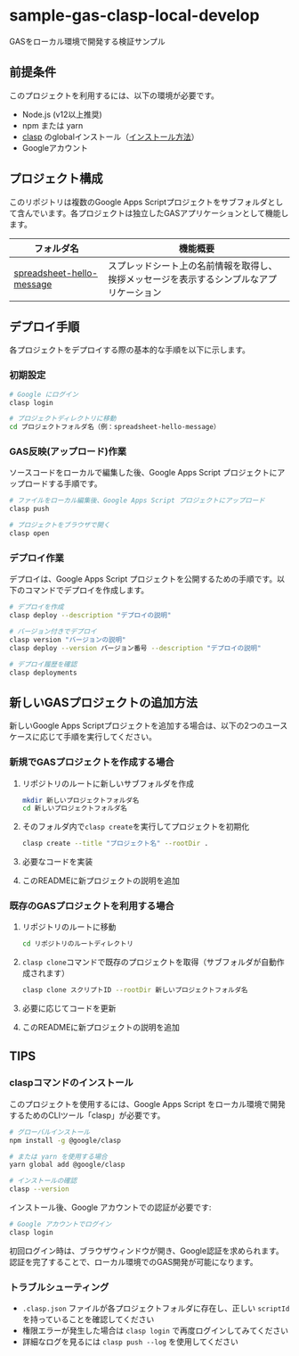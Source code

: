 # sample-gas-clasp-local-develop

GASをローカル環境で開発する検証サンプル

## 前提条件

このプロジェクトを利用するには、以下の環境が必要です。

- Node.js (v12以上推奨)
- npm または yarn
- [clasp](https://github.com/google/clasp) のglobalインストール（[インストール方法](#claspコマンドのインストール)）
- Googleアカウント

## プロジェクト構成

このリポジトリは複数のGoogle Apps Scriptプロジェクトをサブフォルダとして含んでいます。各プロジェクトは独立したGASアプリケーションとして機能します。

|                             フォルダ名                             |                                         機能概要                                         |
| ------------------------------------------------------------------ | ---------------------------------------------------------------------------------------- |
| [spreadsheet-hello-message](./spreadsheet-hello-message/README.md) | スプレッドシート上の名前情報を取得し、挨拶メッセージを表示するシンプルなアプリケーション |

## デプロイ手順

各プロジェクトをデプロイする際の基本的な手順を以下に示します。

### 初期設定

```bash
# Google にログイン
clasp login

# プロジェクトディレクトリに移動
cd プロジェクトフォルダ名（例：spreadsheet-hello-message）
```

### GAS反映(アップロード)作業

ソースコードをローカルで編集した後、Google Apps Script プロジェクトにアップロードする手順です。

```bash
# ファイルをローカル編集後、Google Apps Script プロジェクトにアップロード
clasp push

# プロジェクトをブラウザで開く
clasp open
```

### デプロイ作業

デプロイは、Google Apps Script プロジェクトを公開するための手順です。以下のコマンドでデプロイを作成します。

```bash
# デプロイを作成
clasp deploy --description "デプロイの説明"

# バージョン付きでデプロイ
clasp version "バージョンの説明"
clasp deploy --version バージョン番号 --description "デプロイの説明"

# デプロイ履歴を確認
clasp deployments
```

## 新しいGASプロジェクトの追加方法

新しいGoogle Apps Scriptプロジェクトを追加する場合は、以下の2つのユースケースに応じて手順を実行してください。

### 新規でGASプロジェクトを作成する場合

1. リポジトリのルートに新しいサブフォルダを作成
   ```bash
   mkdir 新しいプロジェクトフォルダ名
   cd 新しいプロジェクトフォルダ名
   ```

2. そのフォルダ内で`clasp create`を実行してプロジェクトを初期化
   ```bash
   clasp create --title "プロジェクト名" --rootDir .
   ```

3. 必要なコードを実装

4. このREADMEに新プロジェクトの説明を追加

### 既存のGASプロジェクトを利用する場合

1. リポジトリのルートに移動
   ```bash
   cd リポジトリのルートディレクトリ
   ```

2. `clasp clone`コマンドで既存のプロジェクトを取得（サブフォルダが自動作成されます）
   ```bash
   clasp clone スクリプトID --rootDir 新しいプロジェクトフォルダ名
   ```

3. 必要に応じてコードを更新

4. このREADMEに新プロジェクトの説明を追加

## TIPS

### claspコマンドのインストール

このプロジェクトを使用するには、Google Apps Script をローカル環境で開発するためのCLIツール「clasp」が必要です。

```bash
# グローバルインストール
npm install -g @google/clasp

# または yarn を使用する場合
yarn global add @google/clasp

# インストールの確認
clasp --version
```

インストール後、Google アカウントでの認証が必要です:

```bash
# Google アカウントでログイン
clasp login
```

初回ログイン時は、ブラウザウィンドウが開き、Google認証を求められます。認証を完了することで、ローカル環境でのGAS開発が可能になります。

### トラブルシューティング

- `.clasp.json` ファイルが各プロジェクトフォルダに存在し、正しい `scriptId` を持っていることを確認してください
- 権限エラーが発生した場合は `clasp login` で再度ログインしてみてください
- 詳細なログを見るには `clasp push --log` を使用してください
